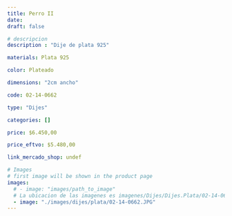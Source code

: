 ```yaml
---
title: Perro II
date: 
draft: false

# descripcion
description : "Dije de plata 925"

materials: Plata 925

color: Plateado

dimensions: "2cm ancho"

code: 02-14-0662

type: "Dijes"

categories: []

price: $6.450,00

price_eftvo: $5.480,00

link_mercado_shop: undef

# Images
# first image will be shown in the product page
images:
  # - image: "images/path_to_image"
  # La ubicacion de las imagenes es imagenes/Dijes/Dijes.Plata/02-14-0662-perro-ii
  - image: "./images/dijes/plata/02-14-0662.JPG"
---
```

